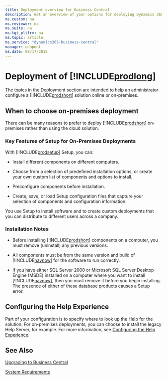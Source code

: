 ```yaml
---
title: Deployment overview for Business Central
description: Get an overview of your options for deploying Dynamics 365 Business Central
ms.custom: na
ms.reviewer: na
ms.suite: na
ms.tgt_pltfrm: na
ms.topic: article
ms.service: "dynamics365-business-central"
manager: edupont
ms.date: 08/17/2018
---
```

# Deployment of [!INCLUDE[prodlong](../developer/includes/prodlong.md)]

The topics in the Deployment section are intended to help an administrator configure a [!INCLUDE[prodshort](../developer/includes/prodshort.md)] solution online or on-premises.  

## When to choose on-premises deployment

There can be many reasons to prefer to deploy [!INCLUDE[prodshort](../developer/includes/prodshort.md)] on-premises rather than using the cloud solution.  

### Key Features of Setup for On-Premises Deployments  

With [!INCLUDE[prodsetup](../developer/includes/prodsetup.md)] Setup, you can:  

-   Install different components on different computers.  

-   Choose from a selection of predefined installation options, or create your own custom list of components and options to install.  

-   Preconfigure components before installation.  

-   Create, save, or load Setup configuration files that capture your selection of components and configuration information.  

 You use Setup to install software and to create custom deployments that you can distribute to different users across a company.  

### Installation Notes  

-   Before installing [!INCLUDE[prodshort](../developer/includes/prodshort.md)] components on a computer, you must remove \(uninstall\) any previous versions.  

-   All components must be from the same version and build of [!INCLUDE[navnow](../developer/includes/navnow_md.md)] for the software to run correctly.  

-   If you have either SQL Server 2000 or Microsoft SQL Server Desktop Engine \(MSDE\) installed on a computer where you want to install [!INCLUDE[navnow](../developer/includes/navnow_md.md)], then you must remove it before you begin installing. The presence of either of these database products causes a Setup error.  

## Configuring the Help Experience

Part of your configuration is to specify where to look up the Help for the solution. For on-premises deployments, you can choose to install the legacy Help Server, for example. For more information, see [Configuring the Help Experience](configure-help.md).  

## See Also  

[Upgrading to Business Central](../upgrade/upgrading-to-business-central.md)
<!-- [Product and Architecture Overview](Product-and-Architecture-Overview.md) -->  
[System Requirements](system-requirement-business-central.md)  
